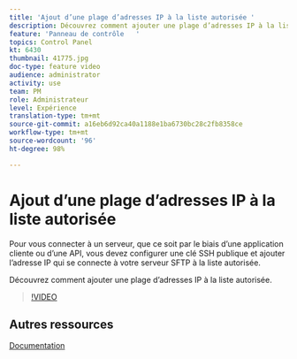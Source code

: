 ```yaml
---
title: 'Ajout d’une plage d’adresses IP à la liste autorisée '
description: Découvrez comment ajouter une plage d’adresses IP à la liste autorisée.
feature: 'Panneau de contrôle   '
topics: Control Panel
kt: 6430
thumbnail: 41775.jpg
doc-type: feature video
audience: administrator
activity: use
team: PM
role: Administrateur
level: Expérience
translation-type: tm+mt
source-git-commit: a16eb6d92ca40a1188e1ba6730bc28c2fb8358ce
workflow-type: tm+mt
source-wordcount: '96'
ht-degree: 98%

---
```



# Ajout d’une plage d’adresses IP à la liste autorisée

Pour vous connecter à un serveur, que ce soit par le biais d’une application cliente ou d’une API, vous devez configurer une clé SSH publique et ajouter l’adresse IP qui se connecte à votre serveur SFTP à la liste autorisée.

Découvrez comment ajouter une plage d’adresses IP à la liste autorisée.

>[!VIDEO](https://video.tv.adobe.com/v/41775?quality=12)

## Autres ressources

[Documentation](https://docs.adobe.com/content/help/fr-FR/control-panel/using/sftp-management/ip-range-allow-listing.html)
